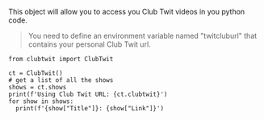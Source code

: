 This object will allow you to access you Club Twit videos in you python code. 
>You need to define an environment variable named "twitcluburl" that contains your personal Club Twit url.
```
from clubtwit import ClubTwit

ct = ClubTwit()
# get a list of all the shows
shows = ct.shows
print(f'Using Club Twit URL: {ct.clubtwit}')
for show in shows:
  print(f'{show["Title"]}: {show["Link"]}')
```
